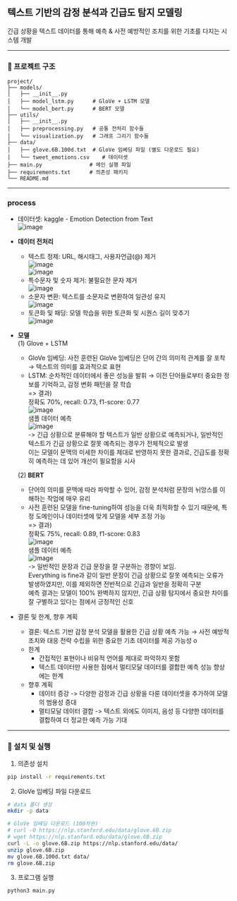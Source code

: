 ## 텍스트 기반의 감정 분석과 긴급도 탐지 모델링

긴급 상황을 텍스트 데이터를 통해 예측 & 사전 예방적인 조치를 위한 기초를 다지는 시스템 개발

---
### 📁 프로젝트 구조

```
project/
├── models/
│   ├── __init__.py
│   ├── model_lstm.py      # GloVe + LSTM 모델
│   └── model_bert.py      # BERT 모델
├── utils/
│   ├── __init__.py
│   ├── preprocessing.py   # 공통 전처리 함수들
│   └── visualization.py   # 그래프 그리기 함수들
├── data/
│   ├── glove.6B.100d.txt  # GloVe 임베딩 파일 (별도 다운로드 필요)
│   └── tweet_emotions.csv    # 데이터셋
├── main.py               # 메인 실행 파일
├── requirements.txt      # 의존성 패키지
└── README.md
```

---
### process

- 데이터셋: kaggle - Emotion Detection from Text<br>
![image](https://github.com/user-attachments/assets/6b4a62e8-a3ed-4df2-ae32-d8412b05bfc5)

- **데이터 전처리**
  - 텍스트 정제: URL, 해시태그, 사용자언급(@) 제거<br>
    ![image](https://github.com/user-attachments/assets/3211a2c8-242f-47a8-a538-86d6beb0a042) <br>
    ![image](https://github.com/user-attachments/assets/62332219-0942-4f1b-bc47-67dac0987fdc) <br>
  - 특수문자 및 숫자 제거: 불필요한 문자 제거<br>
    ![image](https://github.com/user-attachments/assets/1b7de5ef-0287-4d29-a48e-59b4114e5de3)<br>
  - 소문자 변환: 텍스트를 소문자로 변환하여 일관성 유지<br>
    ![image](https://github.com/user-attachments/assets/fe09c845-5e62-440a-8082-8b95b47d7f45)<br>
  - 토큰화 및 패딩: 모델 학습을 위한 토큰화 및 시퀀스 길이 맞추기<br>
    ![image](https://github.com/user-attachments/assets/d73d163d-e350-4cd6-9971-043bcb606215)<br>

- **모델**<br>
  (1) Glove + LSTM
    - GloVe 임베딩: 사전 훈련된 GloVe 임베딩은 단어 간의 의미적 관계를 잘 포착 → 텍스트의 의미를 효과적으로 표현
    - LSTM: 순차적인 데이터에서 좋은 성능을 발휘 → 이전 단어들로부터 중요한 정보를 기억하고, 감정 변화 패턴을 잘 학습<br>
  => 결과)<br>
    정확도 70%, recall: 0.73, f1-score: 0.77<br>
    ![image](https://github.com/user-attachments/assets/a9480d37-6912-4cbd-9690-d1810e6d5757)<br>
    샘플 데이터 예측<br>
    ![image](https://github.com/user-attachments/assets/2256fa37-a522-4de4-aff9-5ee92d95092d)<br>
    -> 긴급 상황으로 분류해야 할 텍스트가 일반 상황으로 예측되거나, 일반적인 텍스트가 긴급 상황으로 잘못 예측되는 경우가 전체적으로 발생<br>
       이는 모델이 문맥의 미세한 차이를 제대로 반영하지 못한 결과로, 긴급도를 정확히 예측하는 데 있어 개선이 필요함을 시사
    
  (2) **BERT**
    - 단어의 의미를 문맥에 따라 파악할 수 있어, 감정 분석처럼 문장의 뉘앙스를 이해하는 작업에 매우 유리
    - 사전 훈련된 모델을 fine-tuning하여 성능을 더욱 최적화할 수 있기 때문에, 특정 도메인이나 데이터셋에 맞게 모델을 세부 조정 가능<br>
  => 결과)<br>
    정확도 75%, recall: 0.89, f1-score: 0.83<br>
    ![image](https://github.com/user-attachments/assets/26959f24-faea-4651-98d3-1d52e5e3b64f)<br>
    샘플 데이터 예측<br>
    ![image](https://github.com/user-attachments/assets/9853380c-8418-4431-93f7-6647609bba35)<br>
    -> 일반적인 문장과 긴급 문장을 잘 구분하는 경향이 보임.<br>
      Everything is fine과 같이 일반 문장이 긴급 상황으로 잘못 예측되는 오류가 발생하였지만, 이를 제외하면 전반적으로 긴급과 일반을 정확히 구분<br>
      예측 결과는 모델이 100% 완벽하지 않지만, 긴급 상황 탐지에서 중요한 차이를 잘 구별하고 있다는 점에서 긍정적인 신호<br>
    
- 결론 및 한계, 향후 계획
  - 결론: 텍스트 기반 감정 분석 모델을 활용한 긴급 상황 예측 가능 → 사전 예방적 조치와 대응 전략 수립을 위한 중요한 기초 데이터를 제공 가능성 o
  - 한계
    - 간접적인 표현이나 비유적 언어를 제대로 파악하지 못함
    - 텍스트 데이터만 사용한 점에서 멀티모달 데이터를 결합한 예측 성능 향상에는 한계
  - 향후 계획
    - 데이터 증강 -> 다양한 감정과 긴급 상황을 다룬 데이터셋을 추가하여 모델의 범용성 증대
    - 멀티모달 데이터 결합 -> 텍스트 외에도 이미지, 음성 등 다양한 데이터를 결합하여 더 정교한 예측 가능 기대

---
### 🚀 설치 및 실행

1. 의존성 설치
```bash
pip install -r requirements.txt
```

2. GloVe 임베딩 파일 다운로드
```bash
# data 폴더 생성
mkdir -p data

# GloVe 임베딩 다운로드 (100차원)
# curl -O https://nlp.stanford.edu/data/glove.6B.zip
# wget https://nlp.stanford.edu/data/glove.6B.zip
curl -L -o glove.6B.zip https://nlp.stanford.edu/data/
unzip glove.6B.zip
mv glove.6B.100d.txt data/
rm glove.6B.zip
```

3. 프로그램 실행
```bash
python3 main.py
```
